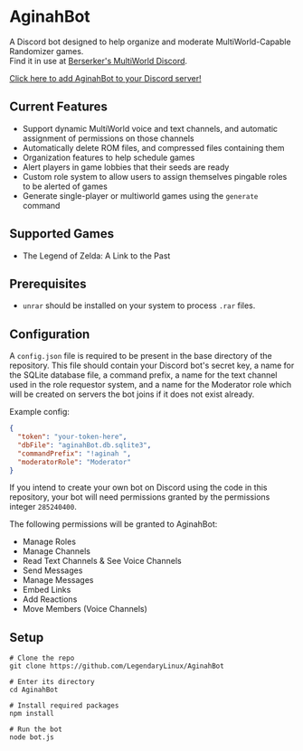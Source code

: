 # AginahBot
A Discord bot designed to help organize and moderate MultiWorld-Capable Randomizer games.  
Find it in use at [Berserker's MultiWorld Discord](https://discord.gg/B5pjMYy).

[Click here to add AginahBot to your Discord server!](https://discord.com/oauth2/authorize?client_id=682767791585099776&scope=bot&permissions=285240400)

## Current Features
- Support dynamic MultiWorld voice and text channels, and automatic assignment of permissions on those channels
- Automatically delete ROM files, and compressed files containing them
- Organization features to help schedule games
- Alert players in game lobbies that their seeds are ready
- Custom role system to allow users to assign themselves pingable roles to be alerted of games
- Generate single-player or multiworld games using the `generate` command

## Supported Games
- The Legend of Zelda: A Link to the Past

## Prerequisites
- `unrar` should be installed on your system to process `.rar` files.

## Configuration
A `config.json` file is required to be present in the base directory of the repository. This file should contain
your Discord bot's secret key, a name for the SQLite database file, a command prefix, a name for the text channel
used in the role requestor system, and a name for the Moderator role which will be created on servers the bot
joins if it does not exist already. 

Example config:
```json
{
  "token": "your-token-here",
  "dbFile": "aginahBot.db.sqlite3",
  "commandPrefix": "!aginah ",
  "moderatorRole": "Moderator"
}
```

If you intend to create your own bot on Discord using the code in this repository, your bot will need
permissions granted by the permissions integer `285240400`.

The following permissions will be granted
to AginahBot:
- Manage Roles
- Manage Channels
- Read Text Channels & See Voice Channels
- Send Messages
- Manage Messages
- Embed Links
- Add Reactions
- Move Members (Voice Channels)

## Setup
```shell script
# Clone the repo
git clone https://github.com/LegendaryLinux/AginahBot

# Enter its directory
cd AginahBot

# Install required packages
npm install

# Run the bot
node bot.js
```